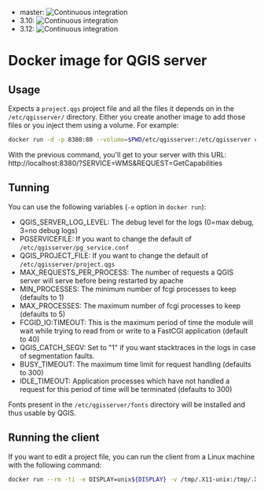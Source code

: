 * master:  ![Continuous integration](https://github.com/camptocamp/docker-qgis-server/workflows/Continuous%20integration/badge.svg)
* 3.10: ![Continuous integration](https://github.com/camptocamp/docker-qgis-server/workflows/Continuous%20integration/badge.svg?branch=3.10)
* 3.12: ![Continuous integration](https://github.com/camptocamp/docker-qgis-server/workflows/Continuous%20integration/badge.svg?branch=3.12)

# Docker image for QGIS server

## Usage

Expects a `project.qgs` project file and all the files it depends on in the `/etc/qgisserver/`
directory. Either you create another image to add those files or you inject them using
a volume. For example:

```bash
docker run -d -p 8380:80 --volume=$PWD/etc/qgisserver:/etc/qgisserver camptocamp/qgis-server
```
With the previous command, you'll get to your server with this URL:
http://localhost:8380/?SERVICE=WMS&REQUEST=GetCapabilities

## Tunning

You can use the following variables (`-e` option in `docker run`):

* QGIS_SERVER_LOG_LEVEL: The debug level for the logs (0=max debug, 3=no debug logs)
* PGSERVICEFILE: If you want to change the default of `/etc/qgisserver/pg_service.conf`
* QGIS_PROJECT_FILE: If you want to change the default of `/etc/qgisserver/project.qgs`
* MAX_REQUESTS_PER_PROCESS: The number of requests a QGIS server will serve before being restarted by apache
* MIN_PROCESSES: The minimum number of fcgi processes to keep (defaults to 1)
* MAX_PROCESSES: The maximum number of fcgi processes to keep (defaults to 5)
* FCGID_IO:TIMEOUT: This is the maximum period of time the module will wait while trying to read from or
  write to a FastCGI application (default to 40)
* QGIS_CATCH_SEGV: Set to "1" if you want stacktraces in the logs in case of segmentation faults.
* BUSY_TIMEOUT: The maximum time limit for request handling (defaults to 300)
* IDLE_TIMEOUT: Application processes which have not handled a request for
  this period of time will be terminated (defaults to 300)

Fonts present in the `/etc/qgisserver/fonts` directory will be installed and thus usable by QGIS.

## Running the client

If you want to edit a project file, you can run the client from a Linux machine with the following command:
```bash
docker run --rm -ti -e DISPLAY=unix${DISPLAY} -v /tmp/.X11-unix:/tmp/.X11-unix -v ${HOME}:${HOME} camptocamp/qgis-server:latest /usr/local/bin/start-client
```
